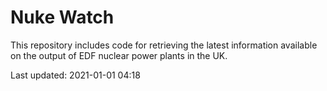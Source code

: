 # Nuke Watch

This repository includes code for retrieving the latest information available on the output of EDF nuclear power plants in the UK.

Last updated: 2021-01-01 04:18